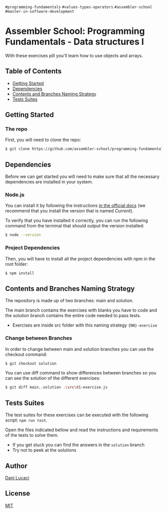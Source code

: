 `#programming-fundamentals` `#values-types-operators` `#assembler-school` `#master-in-software-development`

# Assembler School: Programming Fundamentals - Data structures I <!-- omit in toc -->

With these exercises pill you'll learn how to use objects and arrays.

## Table of Contents <!-- omit in toc -->

- [Getting Started](#getting-started)
- [Dependencies](#dependencies)
- [Contents and Branches Naming Strategy](#contents-and-branches-naming-strategy)
- [Tests Suites](#test-suites)

## Getting Started

### The repo

First, you will need to clone the repo:

```bash
$ git clone https://github.com/assembler-school/programming-fundamentals-data-structures-1.git
```

## Dependencies

Before we can get started you will need to make sure that all the necessary dependencies are installed in your system.

### Node.js

You can install it by following the instructions [in the official docs](https://nodejs.org/en/) (we recommend that you install the version that is named _Current_).

To verify that you have installed it correctly, you can run the following command from the terminal that should output the version installed:

```bash
$ node --version
```

### Project Dependencies

Then, you will have to install all the project dependencies with npm in the root folder:

```bash
$ npm install
```

## Contents and Branches Naming Strategy

The repository is made up of two branches: main and solution.

The main branch contains the exercises with blanks you have to code and the solution branch contains the entire code needed to pass tests. 

- Exercises are inside src folder with this naming strategy `{NN}-exercise`

### Change between Branches

In order to change between main and solution branches you can use the checkout command:

```bash
$ git checkout solution
```

You can use diff command to show differences between branches so you can see the solution of the different exercises:

```bash
$ git diff main..solution .\src\01-exercise.js
```


## Tests Suites

The test suites for these exercises can be executed with the following script: `npm run test`.

Open the files indicated bellow and read the instructions and requirements of the tests to solve them.

- If you get stuck you can find the answers in the `solution` branch
- Try not to peek at the solutions

## Author <!-- omit in toc -->

[Dani Lucaci](https://github.com/danilucaci)

## License <!-- omit in toc -->

[MIT](https://choosealicense.com/licenses/mit/)